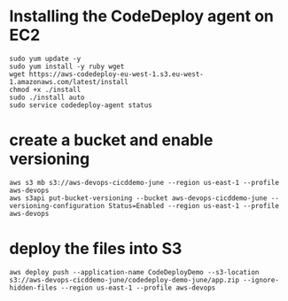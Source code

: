 
# Installing the CodeDeploy agent on EC2
```
sudo yum update -y
sudo yum install -y ruby wget
wget https://aws-codedeploy-eu-west-1.s3.eu-west-1.amazonaws.com/latest/install
chmod +x ./install
sudo ./install auto
sudo service codedeploy-agent status
```


# create a bucket and enable versioning
```
aws s3 mb s3://aws-devops-cicddemo-june --region us-east-1 --profile aws-devops
aws s3api put-bucket-versioning --bucket aws-devops-cicddemo-june --versioning-configuration Status=Enabled --region us-east-1 --profile aws-devops
```

# deploy the files into S3
```
aws deploy push --application-name CodeDeployDemo --s3-location s3://aws-devops-cicddemo-june/codedeploy-demo-june/app.zip --ignore-hidden-files --region us-east-1 --profile aws-devops
```